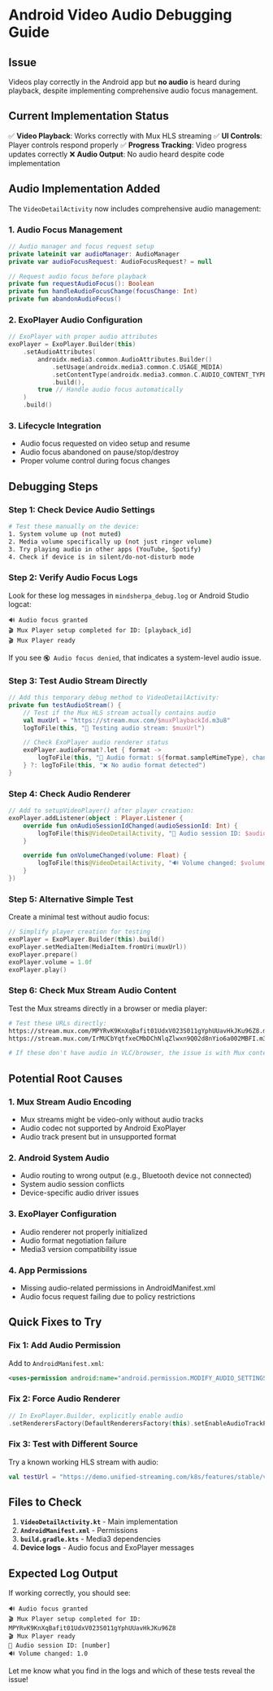 # Android Video Audio Debugging Guide

## Issue
Videos play correctly in the Android app but **no audio** is heard during playback, despite implementing comprehensive audio focus management.

## Current Implementation Status
✅ **Video Playback**: Works correctly with Mux HLS streaming
✅ **UI Controls**: Player controls respond properly
✅ **Progress Tracking**: Video progress updates correctly
❌ **Audio Output**: No audio heard despite code implementation

## Audio Implementation Added
The `VideoDetailActivity` now includes comprehensive audio management:

### 1. Audio Focus Management
```kotlin
// Audio manager and focus request setup
private lateinit var audioManager: AudioManager
private var audioFocusRequest: AudioFocusRequest? = null

// Request audio focus before playback
private fun requestAudioFocus(): Boolean
private fun handleAudioFocusChange(focusChange: Int)
private fun abandonAudioFocus()
```

### 2. ExoPlayer Audio Configuration
```kotlin
// ExoPlayer with proper audio attributes
exoPlayer = ExoPlayer.Builder(this)
    .setAudioAttributes(
        androidx.media3.common.AudioAttributes.Builder()
            .setUsage(androidx.media3.common.C.USAGE_MEDIA)
            .setContentType(androidx.media3.common.C.AUDIO_CONTENT_TYPE_MOVIE)
            .build(),
        true // Handle audio focus automatically
    )
    .build()
```

### 3. Lifecycle Integration
- Audio focus requested on video setup and resume
- Audio focus abandoned on pause/stop/destroy
- Proper volume control during focus changes

## Debugging Steps

### Step 1: Check Device Audio Settings
```bash
# Test these manually on the device:
1. System volume up (not muted)
2. Media volume specifically up (not just ringer volume)
3. Try playing audio in other apps (YouTube, Spotify)
4. Check if device is in silent/do-not-disturb mode
```

### Step 2: Verify Audio Focus Logs
Look for these log messages in `mindsherpa_debug.log` or Android Studio logcat:
```
🔊 Audio focus granted
🎬 Mux Player setup completed for ID: [playback_id]
🎬 Mux Player ready
```

If you see `🔇 Audio focus denied`, that indicates a system-level audio issue.

### Step 3: Test Audio Stream Directly
```kotlin
// Add this temporary debug method to VideoDetailActivity:
private fun testAudioStream() {
    // Test if the Mux HLS stream actually contains audio
    val muxUrl = "https://stream.mux.com/$muxPlaybackId.m3u8"
    logToFile(this, "🎵 Testing audio stream: $muxUrl")

    // Check ExoPlayer audio renderer status
    exoPlayer.audioFormat?.let { format ->
        logToFile(this, "🎵 Audio format: ${format.sampleMimeType}, channels: ${format.channelCount}")
    } ?: logToFile(this, "❌ No audio format detected")
}
```

### Step 4: Check Audio Renderer
```kotlin
// Add to setupVideoPlayer() after player creation:
exoPlayer.addListener(object : Player.Listener {
    override fun onAudioSessionIdChanged(audioSessionId: Int) {
        logToFile(this@VideoDetailActivity, "🎵 Audio session ID: $audioSessionId")
    }

    override fun onVolumeChanged(volume: Float) {
        logToFile(this@VideoDetailActivity, "🔊 Volume changed: $volume")
    }
})
```

### Step 5: Alternative Simple Test
Create a minimal test without audio focus:
```kotlin
// Simplify player creation for testing
exoPlayer = ExoPlayer.Builder(this).build()
exoPlayer.setMediaItem(MediaItem.fromUri(muxUrl))
exoPlayer.prepare()
exoPlayer.volume = 1.0f
exoPlayer.play()
```

### Step 6: Check Mux Stream Audio Content
Test the Mux streams directly in a browser or media player:
```bash
# Test these URLs directly:
https://stream.mux.com/MPYRvK9KnXqBafit01UdxV023S011gYphUUavHkJKu96Z8.m3u8
https://stream.mux.com/IrMUCbYqtfxeCMbDChNlqZlwxn9Q02d8nYio6a002MBFI.m3u8

# If these don't have audio in VLC/browser, the issue is with Mux content
```

## Potential Root Causes

### 1. **Mux Stream Audio Encoding**
- Mux streams might be video-only without audio tracks
- Audio codec not supported by Android ExoPlayer
- Audio track present but in unsupported format

### 2. **Android System Audio**
- Audio routing to wrong output (e.g., Bluetooth device not connected)
- System audio session conflicts
- Device-specific audio driver issues

### 3. **ExoPlayer Configuration**
- Audio renderer not properly initialized
- Audio format negotiation failure
- Media3 version compatibility issue

### 4. **App Permissions**
- Missing audio-related permissions in AndroidManifest.xml
- Audio focus request failing due to policy restrictions

## Quick Fixes to Try

### Fix 1: Add Audio Permission
Add to `AndroidManifest.xml`:
```xml
<uses-permission android:name="android.permission.MODIFY_AUDIO_SETTINGS" />
```

### Fix 2: Force Audio Renderer
```kotlin
// In ExoPlayer.Builder, explicitly enable audio
.setRenderersFactory(DefaultRenderersFactory(this).setEnableAudioTrackPlaybackParams(true))
```

### Fix 3: Test with Different Source
Try a known working HLS stream with audio:
```kotlin
val testUrl = "https://demo.unified-streaming.com/k8s/features/stable/video/tears-of-steel/tears-of-steel.ism/.m3u8"
```

## Files to Check
1. **`VideoDetailActivity.kt`** - Main implementation
2. **`AndroidManifest.xml`** - Permissions
3. **`build.gradle.kts`** - Media3 dependencies
4. **Device logs** - Audio focus and ExoPlayer messages

## Expected Log Output
If working correctly, you should see:
```
🔊 Audio focus granted
🎬 Mux Player setup completed for ID: MPYRvK9KnXqBafit01UdxV023S011gYphUUavHkJKu96Z8
🎬 Mux Player ready
🎵 Audio session ID: [number]
🔊 Volume changed: 1.0
```

Let me know what you find in the logs and which of these tests reveal the issue!